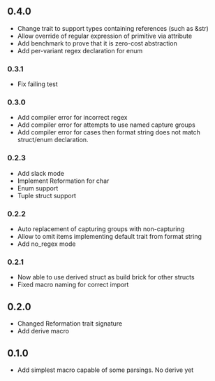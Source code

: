 ## 0.4.0
+ Change trait to support types containing references (such as &str)
+ Allow override of regular expression of primitive via attribute
+ Add benchmark to prove that it is zero-cost abstraction
+ Add per-variant regex declaration for enum

### 0.3.1
+ Fix failing test

### 0.3.0
+ Add compiler error for incorrect regex
+ Add compiler error for attempts to use named capture groups
+ Add compiler error for cases then format string does not match struct/enum declaration.

### 0.2.3
+ Add slack mode
+ Implement Reformation for char
+ Enum support
+ Tuple struct support

### 0.2.2
+ Auto replacement of capturing groups with non-capturing
+ Allow to omit items implementing default trait from format string
+ Add no_regex mode

### 0.2.1
+ Now able to use derived struct as build brick for other structs
+ Fixed macro naming for correct import

## 0.2.0
+ Changed Reformation trait signature
+ Add derive macro

## 0.1.0
+ Add simplest macro capable of some parsings. No derive yet
